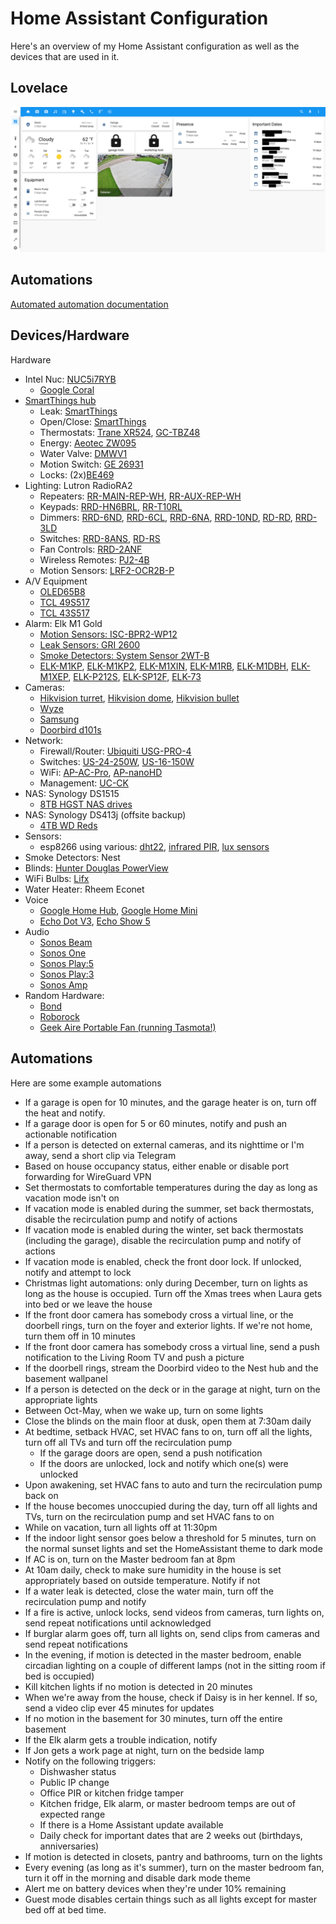 # Home Assistant Configuration

Here's an overview of my Home Assistant configuration as well as the devices that are used in it.

## Lovelace

![Lovelace](https://raw.githubusercontent.com/JonGilmore/ha-personal/master/images/lovelace0.png)

## Automations

[Automated automation documentation](automations.md)

## Devices/Hardware

Hardware

-   Intel Nuc: [NUC5i7RYB](https://www.intel.com/content/dam/support/us/en/documents/boardsandkits/NUC5i7RYB_NUC5i7RYBR_TechProdSpec.pdf)
    -   [Google Coral](https://coral.withgoogle.com/products/accelerator)
-   [SmartThings hub](https://amzn.to/37TLLVe)
    -   Leak: [SmartThings](https://amzn.to/36R6Luk)
    -   Open/Close: [SmartThings](https://amzn.to/2RRxbIq)
    -   Thermostats: [Trane XR524](https://amzn.to/2tq6l0A), [GC-TBZ48](https://amzn.to/2RPjMk8)
    -   Energy: [Aeotec ZW095](https://amzn.to/2UgVJfn)
    -   Water Valve: [DMWV1](https://amzn.to/37POmQ3)
    -   Motion Switch: [GE 26931](https://amzn.to/2UfHpUs)
    -   Locks: (2x)[BE469](https://amzn.to/38XtTZI)
-   Lighting: Lutron RadioRA2
    -   Repeaters: [RR-MAIN-REP-WH](https://amzn.to/36KtS9T), [RR-AUX-REP-WH](https://amzn.to/31gyDHf)
    -   Keypads: [RRD-HN6BRL](https://amzn.to/2S6jOTs), [RR-T10RL](https://amzn.to/3928wGu)
    -   Dimmers: [RRD-6ND](https://amzn.to/3b2uRFV), [RRD-6CL](https://amzn.to/31nnbtp), [RRD-6NA](https://amzn.to/2RP5q32), [RRD-10ND](https://amzn.to/37TLaTu), [RD-RD](https://amzn.to/31hjepZ), [RRD-3LD](https://amzn.to/2ROcJrA)
    -   Switches: [RRD-8ANS](https://amzn.to/2OkZe0z), [RD-RS](https://amzn.to/37Q2DvZ)
    -   Fan Controls: [RRD-2ANF](https://amzn.to/2ROBTGH)
    -   Wireless Remotes: [PJ2-4B](https://amzn.to/2ueDbSe)
    -   Motion Sensors: [LRF2-OCR2B-P](https://amzn.to/2RMnQRX)
-   A/V Equipment
    -   [OLED65B8](https://amzn.to/2tkcsmW)
    -   [TCL 49S517](https://amzn.to/2UgypON)
    -   [TCL 43S517](https://amzn.to/3b36mbO)
-   Alarm: Elk M1 Gold
    -   [Motion Sensors: ISC-BPR2-WP12](https://amzn.to/2UcQNrY)
    -   [Leak Sensors: GRI 2600](https://amzn.to/3aZMrua)
    -   [Smoke Detectors: System Sensor 2WT-B](https://amzn.to/2S8YvAO)
    -   [ELK-M1KP](https://amzn.to/2vzUFsD), [ELK-M1KP2](https://amzn.to/2OlSj7c), [ELK-M1XIN](https://amzn.to/2GIPU2b), [ELK-M1RB](https://amzn.to/2RPn9re), [ELK-M1DBH](https://amzn.to/2GHxcIm), [ELK-M1XEP](https://amzn.to/3b61qma), [ELK-P212S](https://amzn.to/31oudhG), [ELK-SP12F](https://amzn.to/38Yaqbm), [ELK-73](https://amzn.to/2SdWFPb)
-   Cameras:
    -   [Hikvision turret](https://amzn.to/2tkG2bX), [Hikvision dome](https://amzn.to/2uawctH), [Hikvision bullet](https://amzn.to/38XvuPc)
    -   [Wyze](https://amzn.to/2Ul8WDV)
    -   [Samsung](https://amzn.to/31rQoUh)
    -   [Doorbird d101s](https://amzn.to/3aZNz0N)
-   Network:
    -   Firewall/Router: [Ubiquiti USG-PRO-4](https://amzn.to/2Sb8Snx)
    -   Switches: [US-24-250W](https://amzn.to/2Uh3qlN), [US-16-150W](https://amzn.to/2GNrswF)
    -   WiFi: [AP-AC-Pro](https://amzn.to/2GMd3Rq), [AP-nanoHD](https://amzn.to/2toDEkC)
    -   Management: [UC-CK](https://amzn.to/36Qkwtt)
-   NAS: Synology DS1515
    -   [8TB HGST NAS drives](https://amzn.to/38ZhLav)
-   NAS: Synology DS413j (offsite backup)
    -   [4TB WD Reds](https://amzn.to/31fxuzE)
-   Sensors:
    -   esp8266 using various: [dht22](https://amzn.to/36UrPQZ), [infrared PIR](https://amzn.to/2S8V2Ce), [lux sensors](https://amzn.to/2Ui3wcI)
-   Smoke Detectors: Nest
-   Blinds: [Hunter Douglas PowerView](https://amzn.to/2OgiTyE)
-   WiFi Bulbs: [Lifx](https://amzn.to/3aZQqa6)
-   Water Heater: Rheem Econet
-   Voice
    -   [Google Home Hub](https://store.google.com/us/product/google_nest_hub), [Google Home Mini](https://store.google.com/us/product/google_home_mini)
    -   [Echo Dot V3](https://amzn.to/2UiezTy), [Echo Show 5](https://amzn.to/2OkOwag)
-   Audio
    -   [Sonos Beam](https://amzn.to/2UjSOma)
    -   [Sonos One](https://amzn.to/2Se170l)
    -   [Sonos Play:5](https://amzn.to/3b2u3kr)
    -   [Sonos Play:3](https://amzn.to/2OjF3A8)
    -   [Sonos Amp](https://amzn.to/2RNeAx2)
-   Random Hardware:
    -   [Bond](https://amzn.to/3b5aVlS)
    -   [Roborock](https://www.amazon.com/gp/product/B07YC624VV)
    -   [Geek Aire Portable Fan (running Tasmota!)](https://www.amazon.com/Geek-Aire-Circulator-Oscillating-Velocity/dp/B07MX4ZNRY)

## Automations

Here are some example automations

-   If a garage is open for 10 minutes, and the garage heater is on, turn off the heat and notify.
-   If a garage door is open for 5 or 60 minutes, notify and push an actionable notification
-   If a person is detected on external cameras, and its nighttime or I'm away, send a short clip via Telegram
-   Based on house occupancy status, either enable or disable port forwarding for WireGuard VPN
-   Set thermostats to comfortable temperatures during the day as long as vacation mode isn't on
-   If vacation mode is enabled during the summer, set back thermostats, disable the recirculation pump and notify of actions
-   If vacation mode is enabled during the winter, set back thermostats (including the garage), disable the recirculation pump and notify of actions
-   If vacation mode is enabled, check the front door lock. If unlocked, notify and attempt to lock
-   Christmas light automations: only during December, turn on lights as long as the house is occupied. Turn off the Xmas trees when Laura gets into bed or we leave the house
-   If the front door camera has somebody cross a virtual line, or the doorbell rings, turn on the foyer and exterior lights. If we're not home, turn them off in 10 minutes
-   If the front door camera has somebody cross a virtual line, send a push notification to the Living Room TV and push a picture
-   If the doorbell rings, stream the Doorbird video to the Nest hub and the basement wallpanel
-   If a person is detected on the deck or in the garage at night, turn on the appropriate lights
-   Between Oct-May, when we wake up, turn on some lights
-   Close the blinds on the main floor at dusk, open them at 7:30am daily
-   At bedtime, setback HVAC, set HVAC fans to on, turn off all the lights, turn off all TVs and turn off the recirculation pump
    -   If the garage doors are open, send a push notification
    -   If the doors are unlocked, lock and notify which one(s) were unlocked
-   Upon awakening, set HVAC fans to auto and turn the recirculation pump back on
-   If the house becomes unoccupied during the day, turn off all lights and TVs, turn on the recirculation pump and set HVAC fans to on
-   While on vacation, turn all lights off at 11:30pm
-   If the indoor light sensor goes below a threshold for 5 minutes, turn on the normal sunset lights and set the HomeAssistant theme to dark mode
-   If AC is on, turn on the Master bedroom fan at 8pm
-   At 10am daily, check to make sure humidity in the house is set appropriately based on outside temperature. Notify if not
-   If a water leak is detected, close the water main, turn off the recirculation pump and notify
-   If a fire is active, unlock locks, send videos from cameras, turn lights on, send repeat notifications until acknowledged
-   If burglar alarm goes off, turn all lights on, send clips from cameras and send repeat notifications
-   In the evening, if motion is detected in the master bedroom, enable circadian lighting on a couple of different lamps (not in the sitting room if bed is occupied)
-   Kill kitchen lights if no motion is detected in 20 minutes
-   When we're away from the house, check if Daisy is in her kennel. If so, send a video clip ever 45 minutes for updates
-   If no motion in the basement for 30 minutes, turn off the entire basement
-   If the Elk alarm gets a trouble indication, notify
-   If Jon gets a work page at night, turn on the bedside lamp
-   Notify on the following triggers:
    -   Dishwasher status
    -   Public IP change
    -   Office PIR or kitchen fridge tamper
    -   Kitchen fridge, Elk alarm, or master bedroom temps are out of expected range
    -   If there is a Home Assistant update available
    -   Daily check for important dates that are 2 weeks out (birthdays, anniversaries)
-   If motion is detected in closets, pantry and bathrooms, turn on the lights
-   Every evening (as long as it's summer), turn on the master bedroom fan, turn it off in the morning and disable dark mode theme
-   Alert me on battery devices when they're under 10% remaining
-   Guest mode disables certain things such as all lights except for master bed off at bed time.
